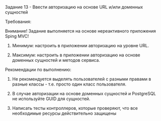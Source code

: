 Задание 13 - Ввести авторизацию на основе URL и/или доменных сущностей

Требования:

Внимание! Задание выполняется на основе нереактивного приложения Sping MVC!

1. Минимум: настроить в приложении авторизацию на уровне URL.

2. Максимум: настроить в приложении авторизацию на основе доменных сущностей и методов сервиса.

Рекомендации по выполнению:

1. Не рекомендуется выделять пользователей с разными правами в разные классы - т.е. просто один класс пользователя.

2. В случае авторизации на основе доменных сущностей и PostgreSQL не используйте GUID для сущностей.

3. Написать тесты контроллеров, которые проверяют, что все необходимые ресурсы действительно защищены